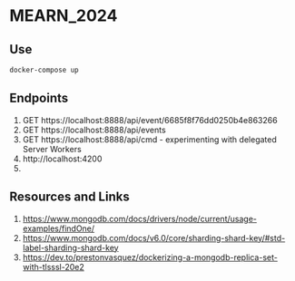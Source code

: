# MEARN_2024

## Use

```bash
docker-compose up
```

## Endpoints

1. GET https://localhost:8888/api/event/6685f8f76dd0250b4e863266
2. GET https://localhost:8888/api/events
3. GET https://localhost:8888/api/cmd - experimenting with delegated Server Workers
4. http://localhost:4200
5. 

## Resources and Links

1. https://www.mongodb.com/docs/drivers/node/current/usage-examples/findOne/
2. https://www.mongodb.com/docs/v6.0/core/sharding-shard-key/#std-label-sharding-shard-key
3. https://dev.to/prestonvasquez/dockerizing-a-mongodb-replica-set-with-tlsssl-20e2
